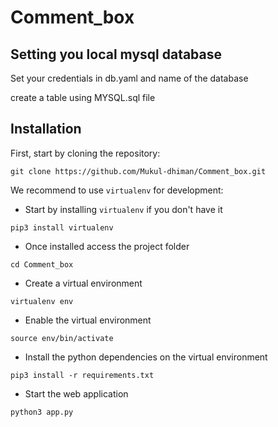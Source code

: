 # Comment_box

## Setting you local mysql database

Set your credentials in db.yaml and name of the database

create a table using MYSQL.sql file


## Installation

First, start by cloning the repository:

```
git clone https://github.com/Mukul-dhiman/Comment_box.git
```

We recommend to use `virtualenv` for development:

- Start by installing `virtualenv` if you don't have it
```
pip3 install virtualenv
```

- Once installed access the project folder
```
cd Comment_box
```

- Create a virtual environment
```
virtualenv env
```

- Enable the virtual environment
```
source env/bin/activate
```

- Install the python dependencies on the virtual environment
```
pip3 install -r requirements.txt
```

- Start the web application
```
python3 app.py
